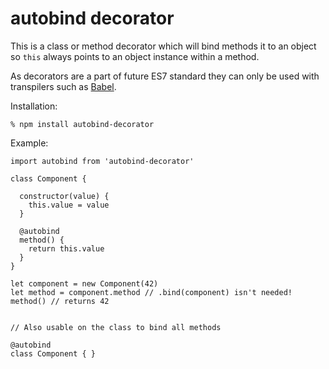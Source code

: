 # autobind decorator

This is a class or method decorator which will bind methods it to an
object so `this` always points to an object instance within a method.

As decorators are a part of future ES7 standard they can only be used with
transpilers such as [Babel](http://babeljs.io).

Installation:

    % npm install autobind-decorator

Example:

    import autobind from 'autobind-decorator'

    class Component {

      constructor(value) {
        this.value = value
      }

      @autobind
      method() {
        return this.value
      }
    }

    let component = new Component(42)
    let method = component.method // .bind(component) isn't needed!
    method() // returns 42


    // Also usable on the class to bind all methods

    @autobind
    class Component { }
